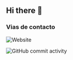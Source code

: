## Hi there 👋




### Vias de contacto
<!-- url de tu pagina web de presentacion/* -->
![Website](https://img.shields.io/website?url=https%3A%2F%2Fgithub.com%2FStephenRM-Dr)


![GitHub commit activity](https://img.shields.io/github/commit-activity/w/StephenRM-Dr/miPrimerRepo)
